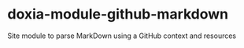 doxia-module-github-markdown
============================

Site module to parse MarkDown using a GitHub context and resources
